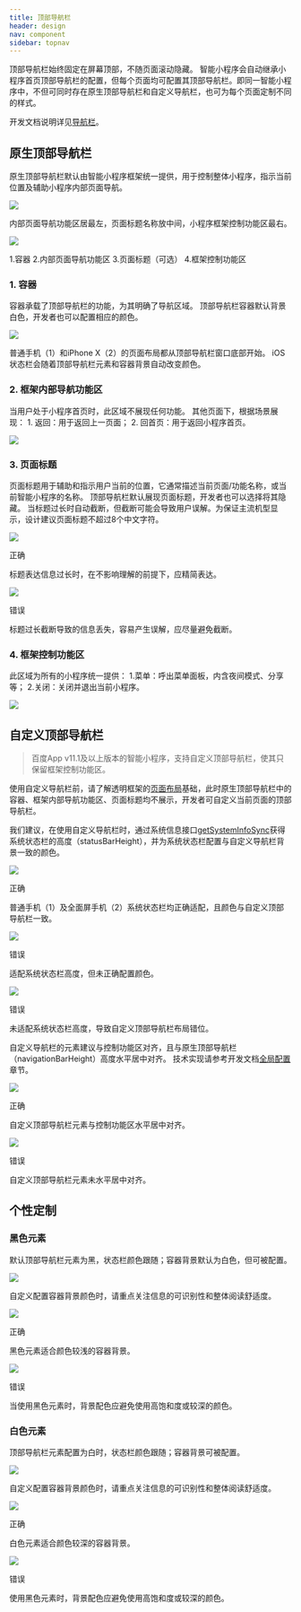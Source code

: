 ```yaml
---
title: 顶部导航栏
header: design
nav: component
sidebar: topnav
---
```


顶部导航栏始终固定在屏幕顶部，不随页面滚动隐藏。
智能小程序会自动继承小程序首页顶部导航栏的配置，但每个页面均可配置其顶部导航栏。即同一智能小程序中，不但可同时存在原生顶部导航栏和自定义导航栏，也可为每个页面定制不同的样式。

开发文档说明详见<a href="https://smartprogram.baidu.com/docs/develop/api/show_navigationbar/" target="_blank">导航栏</a>。


## 原生顶部导航栏
原生顶部导航栏默认由智能小程序框架统一提供，用于控制整体小程序，指示当前位置及辅助小程序内部页面导航。
<div class="m-doc-custom-examples">
	<div class="m-doc-custom-examples-error ">
		<img src="../../../img/design/component/topnav/1.png">
	</div>
</div>

内部页面导航功能区居最左，页面标题名称放中间，小程序框架控制功能区最右。
<div class="m-doc-custom-examples">
	<div class="m-doc-custom-examples-error">
		<img src="../../../img/design/component/topnav/2.png"><p class="m-doc-custom-examples-text">1.容器
2.内部页面导航功能区
3.页面标题（可选）
4.框架控制功能区</p>
	</div>
</div>

### 1. 容器
容器承载了顶部导航栏的功能，为其明确了导航区域。
顶部导航栏容器默认背景白色，开发者也可以配置相应的颜色。
<div class="m-doc-custom-examples">
	<div class="m-doc-custom-examples-correct">
		<img src="../../../img/design/component/topnav/3.png"><p class="m-doc-custom-examples-text">普通手机（1）和iPhone X（2）的页面布局都从顶部导航栏窗口底部开始。
iOS状态栏会随着顶部导航栏元素和容器背景自动改变颜色。</p>
	</div>
</div>

### 2. 框架内部导航功能区
<div class="m-doc-custom-text-image">
 	<div>
 		<p>当用户处于小程序首页时，此区域不展现任何功能。
 			其他页面下，根据场景展现：
1. 返回：用于返回上一页面；
2. 回首页：用于返回小程序首页。
		</p>
 	</div>
 		<div><img src="../../../img/design/component/topnav/4.png">
		</div>
	</div>
</div>	


### 3. 页面标题
页面标题用于辅助和指示用户当前的位置，它通常描述当前页面/功能名称，或当前智能小程序的名称。
顶部导航栏默认展现页面标题，开发者也可以选择将其隐藏。
当标题过长时自动截断，但截断可能会导致用户误解。为保证主流机型显示，设计建议页面标题不超过8个中文字符。
<div class="m-doc-custom-examples">
	<div class="m-doc-custom-examples-correct">
		<img src="../../../img/design/component/topnav/5-1.png">
		<p class="m-doc-custom-examples-title">正确</p><p class="m-doc-custom-examples-text">标题表达信息过长时，在不影响理解的前提下，应精简表达。</p>
	</div>
	<div class="m-doc-custom-examples-error ">
		<img src="../../../img/design/component/topnav/5-2.png">
		<p class="m-doc-custom-examples-title">错误</p><p class="m-doc-custom-examples-text">标题过长截断导致的信息丢失，容易产生误解，应尽量避免截断。</p>
	</div>
</div>

### 4. 框架控制功能区
<div class="m-doc-custom-text-image">
 	<div>
 		<p>此区域为所有的小程序统一提供：
1.菜单：呼出菜单面板，内含夜间模式、分享等；
2.关闭：关闭并退出当前小程序。
		</p>
 	</div>
 	<div><img src="../../../img/design/component/topnav/6.png">
	</div>
</div>	

## 自定义顶部导航栏
> 百度App v11.1及以上版本的智能小程序，支持自定义顶部导航栏，使其只保留框架控制功能区。

使用自定义导航栏前，请了解透明框架的[页面布局](https://smartprogram.baidu.com/docs/design/foundation/layout/)基础，此时原生顶部导航栏中的容器、框架内部导航功能区、页面标题均不展示，开发者可自定义当前页面的顶部导航栏。

我们建议，在使用自定义导航栏时，通过系统信息接口[getSystemInfoSync](https://smartprogram.baidu.com/docs/develop/api/device_sys/#getSystemInfoSync)获得系统状态栏的高度（statusBarHeight），并为系统状态栏配置与自定义导航栏背景一致的颜色。

<div class="m-doc-custom-examples">
	<div class="m-doc-custom-examples-correct">
		<img src="../../../img/design/component/topnav/7.png">
		<p class="m-doc-custom-examples-title">正确</p><p class="m-doc-custom-examples-text">普通手机（1）及全面屏手机（2）系统状态栏均正确适配，且颜色与自定义顶部导航栏一致。</p>
	</div>
</div>
<div class="m-doc-custom-examples">
	<div class="m-doc-custom-examples-error ">
		<img src="../../../img/design/component/topnav/8-1.png">
		<p class="m-doc-custom-examples-title">错误</p><p class="m-doc-custom-examples-text">适配系统状态栏高度，但未正确配置颜色。</p>
	</div>
	<div class="m-doc-custom-examples-error ">
		<img src="../../../img/design/component/topnav/8-2.png">
		<p class="m-doc-custom-examples-title">错误</p><p class="m-doc-custom-examples-text">未适配系统状态栏高度，导致自定义顶部导航栏布局错位。</p>
	</div>
</div>

自定义导航栏的元素建议与控制功能区对齐，且与原生顶部导航栏（navigationBarHeight）高度水平居中对齐。
技术实现请参考开发文档[全局配置](https://smartprogram.baidu.com/docs/develop/tutorial/process/#%E9%85%8D%E7%BD%AE-app-json-%E6%96%87%E4%BB%B6/)章节。

<div class="m-doc-custom-examples">
	<div class="m-doc-custom-examples-correct">
		<img src="../../../img/design/component/topnav/9-1.png">
		<p class="m-doc-custom-examples-title">正确</p><p class="m-doc-custom-examples-text">自定义顶部导航栏元素与控制功能区水平居中对齐。</p>
	</div>
	<div class="m-doc-custom-examples-error ">
		<img src="../../../img/design/component/topnav/9-2.png">
		<p class="m-doc-custom-examples-title">错误</p><p class="m-doc-custom-examples-text">自定义顶部导航栏元素未水平居中对齐。</p>
	</div>
</div>

<!--开发者也能便利地通过系统信息接口[getSystemInfo](https://smartprogram.baidu.com/docs/develop/api/device_sys/#getSystemInfoSync)获得原生顶部状态栏的高度(navigationBarHeight），更方便地使自定义导航栏的元素与原生导航栏对齐。-->

## 个性定制

### 黑色元素
默认顶部导航栏元素为黑，状态栏颜色跟随；容器背景默认为白色，但可被配置。
<div class="m-doc-custom-examples">
	<div class="m-doc-custom-examples-error ">
		<img src="../../../img/design/component/topnav/10.png">
	</div>
</div>

自定义配置容器背景颜色时，请重点关注信息的可识别性和整体阅读舒适度。
<div class="m-doc-custom-examples">
	<div class="m-doc-custom-examples-correct">
		<img src="../../../img/design/component/topnav/11-1.png">
		<p class="m-doc-custom-examples-title">正确</p><p class="m-doc-custom-examples-text">黑色元素适合颜色较浅的容器背景。</p>
	</div>
	<div class="m-doc-custom-examples-error ">
		<img src="../../../img/design/component/topnav/11-2.png">
		<p class="m-doc-custom-examples-title">错误</p><p class="m-doc-custom-examples-text">当使用黑色元素时，背景配色应避免使用高饱和度或较深的颜色。</p>
	</div>
</div>

### 白色元素
顶部导航栏元素配置为白时，状态栏颜色跟随；容器背景可被配置。
<div class="m-doc-custom-examples">
	<div class="m-doc-custom-examples-correct">
		<img src="../../../img/design/component/topnav/12.png">
	</div>
</div>

自定义配置容器背景颜色时，请重点关注信息的可识别性和整体阅读舒适度。
<div class="m-doc-custom-examples">
	<div class="m-doc-custom-examples-correct">
		<img src="../../../img/design/component/topnav/13-1.png">
		<p class="m-doc-custom-examples-title">正确</p><p class="m-doc-custom-examples-text">白色元素适合颜色较深的容器背景。</p>
	</div>
	<div class="m-doc-custom-examples-error ">
		<img src="../../../img/design/component/topnav/13-2.png">
		<p class="m-doc-custom-examples-title">错误</p><p class="m-doc-custom-examples-text">使用黑色元素时，背景配色应避免使用高饱和度或较深的颜色。</p>
	</div>
</div>